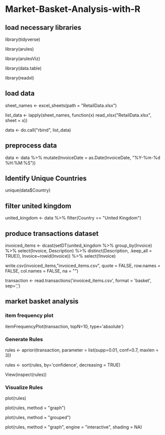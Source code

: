 # Market-Basket-Analysis-with-R

## load necessary libraries
library(tidyverse)

library(arules)

library(arulesViz)

library(data.table)

library(readxl)

## load data
sheet_names <- excel_sheets(path = "RetailData.xlsx")

list_data <- lapply(sheet_names, function(x) read_xlsx("RetailData.xlsx", sheet = x))

data <- do.call("rbind", list_data)

## preprocess data
data <- data %>%
  mutate(InvoiceDate = as.Date(InvoiceDate, "%Y-%m-%d %H:%M:%S"))

## Identify Unique Countries
unique(data$Country)

## filter united kingdom
united_kingdom <- data %>% 
  filter(Country == "United Kingdom")

## produce transactions dataset
invoiced_items <- dcast(setDT(united_kingdom %>% group_by(Invoice) %>% select(Invoice, Description) %>% distinct(Description, .keep_all = TRUE)), Invoice~rowid(Invoice)) %>%
  select(!Invoice)
  
write.csv(invoiced_items,"invoiced_items.csv", quote = FALSE, row.names = FALSE, col.names = FALSE, na = "")

transaction <- read.transactions('invoiced_items.csv', format = 'basket', sep=',')

## market basket analysis
### item frequency plot
itemFrequencyPlot(transaction, topN=10, type='absolute')

### Generate Rules
rules <- apriori(transaction, parameter = list(supp=0.01, conf=0.7, maxlen = 3))

rules <- sort(rules, by='confidence', decreasing = TRUE)

View(inspect(rules))

### Visualize Rules
plot(rules)

plot(rules, method = "graph")

plot(rules, method = "grouped")

plot(rules, method = "graph", engine = "interactive", shading = NA)
